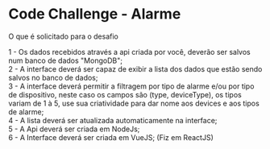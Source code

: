# Code Challenge - Alarme
O que é solicitado para o desafio


1 - Os dados recebidos através a api criada por você, deverão ser salvos num banco de dados "MongoDB";<br>
2 - A interface deverá ser capaz de exibir a lista dos dados que estão sendo salvos no banco de dados;<br>
3 - A interface deverá permitir a filtragem por tipo de alarme e/ou por tipo de dispositivo, neste caso os campos são (type, deviceType), os tipos variam de 1 à 5, use sua criatividade para dar nome aos devices e aos tipos de alarme;<br>
4 - A lista deverá ser atualizada automaticamente na interface;<br>
5 - A Api deverá ser criada em NodeJs;<br>
6 - A Interface deverá ser criada em VueJS; (Fiz em ReactJS)<br>
